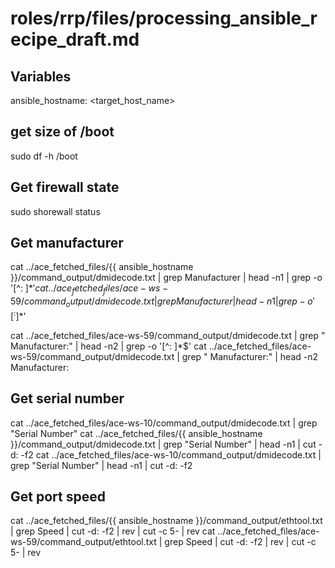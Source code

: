 # roles/rrp/files/processing_ansible_recipe_draft.md

## Variables

ansible_hostname: <target_host_name>

## get size of /boot

sudo df -h /boot

## Get firewall state

sudo shorewall status

## Get manufacturer

cat ../ace_fetched_files/{{ ansible_hostname }}/command_output/dmidecode.txt | grep Manufacturer | head -n1 | grep -o '[^: ]*$'
cat ../ace_fetched_files/ace-ws-59/command_output/dmidecode.txt | grep Manufacturer | head -n1 | grep -o '[^: ]*$'

cat ../ace_fetched_files/ace-ws-59/command_output/dmidecode.txt | grep "	Manufacturer:" | head -n2 | grep -o '[^: ]*$'
cat ../ace_fetched_files/ace-ws-59/command_output/dmidecode.txt | grep "	Manufacturer:" | head -n2
	Manufacturer:

## Get serial number

cat ../ace_fetched_files/ace-ws-10/command_output/dmidecode.txt | grep "Serial Number"
cat ../ace_fetched_files/{{ ansible_hostname }}/command_output/dmidecode.txt | grep "Serial Number" | head -n1 | cut -d: -f2
cat ../ace_fetched_files/ace-ws-10/command_output/dmidecode.txt | grep "Serial Number" | head -n1 | cut -d: -f2


## Get port speed

cat ../ace_fetched_files/{{ ansible_hostname }}/command_output/ethtool.txt | grep Speed | cut -d: -f2 | rev | cut -c 5- | rev
cat ../ace_fetched_files/ace-ws-59/command_output/ethtool.txt | grep Speed | cut -d: -f2 | rev | cut -c 5- | rev


